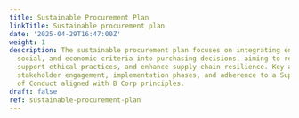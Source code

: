 ```yaml
---
title: Sustainable Procurement Plan
linkTitle: Sustainable procurement plan
date: '2025-04-29T16:47:00Z'
weight: 1
description: The sustainable procurement plan focuses on integrating environmental,
  social, and economic criteria into purchasing decisions, aiming to reduce impact,
  support ethical practices, and enhance supply chain resilience. Key actions include
  stakeholder engagement, implementation phases, and adherence to a Supplier Code
  of Conduct aligned with B Corp principles.
draft: false
ref: sustainable-procurement-plan
---
```


